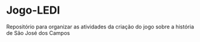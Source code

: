 # Jogo-LEDI
Repositório para organizar as atividades da criação do jogo sobre a história de São José dos Campos
